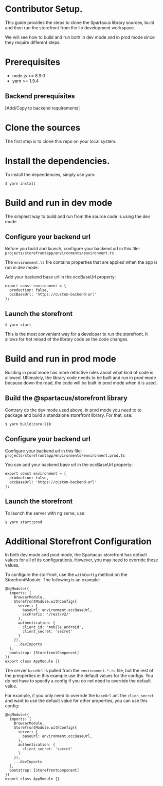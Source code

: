# Contributor Setup.

This guide provides the steps to clone the Spartacus library sources, build and then run the storefront from the lib development workspace.

We will see how to build and run both in dev mode and in prod mode since they require different steps.

# Prerequisites

- node.js >= 8.9.0
- yarn >= 1.9.4

## Backend prerequisites

[Add/Copy to backend requirements]

# Clone the sources

The first step is to clone this repo on your local system.

# Install the dependencies.

To install the dependencies, simply use yarn:

```
$ yarn install
```

# Build and run in dev mode

The simplest way to build and run from the source code is using the dev mode.

## Configure your backend url

Before you build and launch, configure your backend url in this file: `projects/storefrontapp/environments/environment.ts`

The `environment.ts` file contains properties that are applied when the app is run in dev mode.

Add your backend base url in the occBaseUrl property:

```
export const environment = {
  production: false,
  occBaseUrl: 'https://custom-backend-url'
};
```

## Launch the storefront

```
$ yarn start
```

This is the most convenient way for a developer to run the storefront. It allows for hot reload of the library code as the code changes.

# Build and run in prod mode

Building in prod mode has more retrictive rules about what kind of code is allowed. Ultimately, the library code needs to be built and run in prod mode because down the road, the code will be built in prod mode when it is used.

## Build the @spartacus/storefront library

Contrary do the dev mode used above, in prod mode you need to to package and build a standalone storefront library. For that, use:

```
$ yarn build:core:lib
```

## Configure your backend url

Configure your backend url in this file: `projects/storefrontapp/environments/environment.prod.ts`

You can add your backend base url in the occBaseUrl property:

```
export const environment = {
  production: false,
  occBaseUrl: 'https://custom-backend-url'
};
```

## Launch the storefront

To launch the server with ng serve, use:

```
$ yarn start:prod
```

# Additional Storefront Configuration

In both dev mode and prod mode, the Spartacus storefront has default values for all of its configurations. However, you may need to override these values.

To configure the storfront, use the `withConfig` method on the StorefrontModule. The following is an example:

```
@NgModule({
  imports: [
    BrowserModule,
    StorefrontModule.withConfig({
      server: {
        baseUrl: environment.occBaseUrl,
        occPrefix: '/rest/v2/'
      },
      authentication: {
        client_id: 'mobile_android',
        client_secret: 'secret'
      }
    }),
    ...devImports
  ],
  bootstrap: [StorefrontComponent]
})
export class AppModule {}
```

The server `baseUrl` is pulled from the `environment.*.ts` file, but the rest of the preoperties in this example use the default values for the configs. You do not have to specify a config if you do not need to override the default value.

For example, if you only need to override the `baseUrl` ant the `clien_secret` and want to use the default value for other properties, you can use this config:

```
@NgModule({
  imports: [
    BrowserModule,
    StorefrontModule.withConfig({
      server: {
        baseUrl: environment.occBaseUrl,
      },
      authentication: {
        client_secret: 'secret'
      }
    }),
    ...devImports
  ],
  bootstrap: [StorefrontComponent]
})
export class AppModule {}
```
